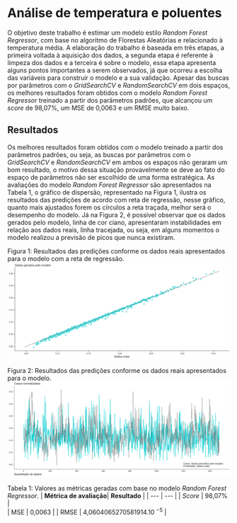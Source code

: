 # Análise de temperatura e poluentes

O objetivo deste trabalho é estimar um modelo estilo _Random Forest Regressor_, com base no algoritmo de Florestas Aleatórias e relacionado à temperatura média. A elaboração do trabalho é baseada em três etapas, a primeira voltada à aquisição dos dados, a segunda etapa é referente à limpeza dos dados e a terceira é sobre o modelo, essa etapa apresenta alguns pontos importantes a serem observados, já que ocorreu a escolha das variáveis para construir o modelo e a sua validação. Apesar das buscas por parâmetros com o _GridSearchCV_ e _RandomSearchCV_ em dois espaços, os melhores resultados foram obtidos com o modelo _Random Forest Regressor_ treinado a partir dos parâmetros padrões, que alcançou um _score_ de 98,07%, um MSE de 0,0063 e um RMSE muito baixo.

## Resultados

Os melhores resultados foram obtidos com o modelo treinado a partir dos parâmetros padrões, ou seja, as buscas por parâmetros com o _GridSearchCV_ e _RandomSearchCV_ em ambos os espaços não geraram um bom resultado, o motivo dessa situação provavelmente se deve ao fato do espaço de parâmetros não ser escolhido de uma forma estratégica. As avaliações do modelo _Random Forest Regressor_ são apresentados na Tabela 1, o gráfico de dispersão, representado na Figura 1, ilustra os resultados das predições de acordo com reta de regressão, nesse gráfico, quanto mais ajustados forem os círculos a reta traçada, melhor será o desempenho do modelo. Já na Figura 2, é possível observar que os dados gerados pelo modelo, linha de cor ciano, apresentaram instabilidades em relação aos dados reais, linha tracejada, ou seja, em alguns momentos o modelo realizou a previsão de picos que nunca existiram. 

Figura 1: Resultados das predições conforme os dados reais apresentados para o modelo com a reta de regressão.
<img src="Figuras/results_modelo_norm_scat.png">

Figura 2: Resultados das predições conforme os dados reais apresentados para o modelo.
<img src="Figuras/results_modelo_norm.png">

Tabela 1: Valores as métricas geradas com base no modelo _Random Forest Regressor_.
| **Métrica de avaliação**| **Resultado** |
| --- | --- |
| *Score* | 98,07% |       
| MSE | 0,0063 |
| RMSE | 4,0604065270581914.10 $^{-5}$ |

